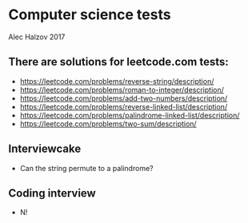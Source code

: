 
# Computer science tests

Alec Halzov
2017

## There are solutions for leetcode.com tests:
* https://leetcode.com/problems/reverse-string/description/
* https://leetcode.com/problems/roman-to-integer/description/
* https://leetcode.com/problems/add-two-numbers/description/
* https://leetcode.com/problems/reverse-linked-list/description/
* https://leetcode.com/problems/palindrome-linked-list/description/
* https://leetcode.com/problems/two-sum/description/

## Interviewcake
* Can the string permute to a palindrome?

## Coding interview 
* N!
